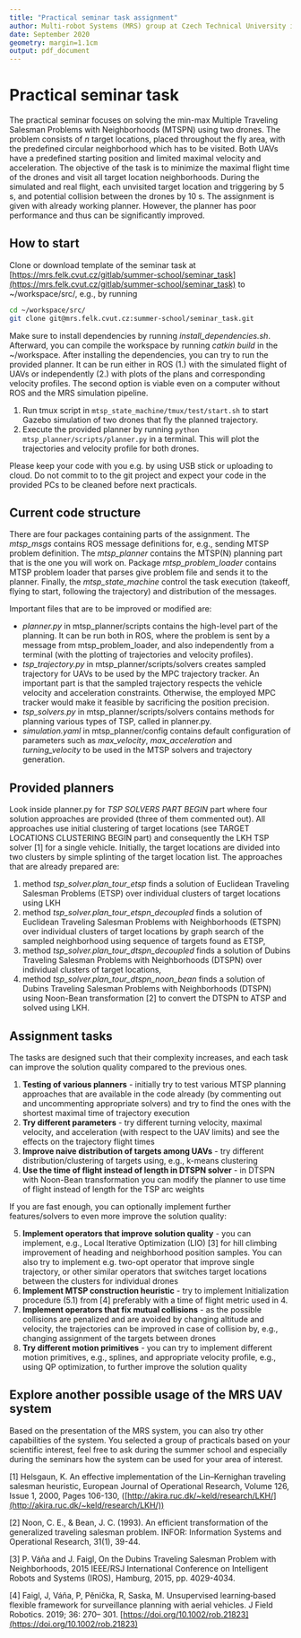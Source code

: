 ```yaml
---
title: "Practical seminar task assignment"
author: Multi-robot Systems (MRS) group at Czech Technical University in Prague
date: September 2020
geometry: margin=1.1cm
output: pdf_document
---
```


# Practical seminar task

The practical seminar focuses on solving the min-max Multiple Traveling Salesman Problems with Neighborhoods (MTSPN) using two drones.
The problem consists of *n* target locations, placed throughout the fly area, with the predefined circular neighborhood which has to be visited.
Both UAVs have a predefined starting position and limited maximal velocity and acceleration.
The objective of the task is to minimize the maximal flight time of the drones and visit all target location neighborhoods.
During the simulated and real flight, each unvisited target location and triggering by 5 s, and potential collision between the drones by 10 s.
The assignment is given with already working planner.
However, the planner has poor performance and thus can be significantly improved.

## How to start

Clone or download template of the seminar task at [https://mrs.felk.cvut.cz/gitlab/summer-school/seminar_task](https://mrs.felk.cvut.cz/gitlab/summer-school/seminar_task) to ~/workspace/src/, e.g., by running
```bash
cd ~/workspace/src/
git clone git@mrs.felk.cvut.cz:summer-school/seminar_task.git
```
Make sure to install dependencies by running *install_dependencies.sh*.
Afterward, you can compile the workspace by running *catkin build* in the ~/workspace.
After installing the dependencies, you can try to run the provided planner.
It can be run either in ROS (1.) with the simulated flight of UAVs or independently (2.) with plots of the plans and corresponding velocity profiles.
The second option is viable even on a computer without ROS and the MRS simulation pipeline.

1. Run tmux script in `mtsp_state_machine/tmux/test/start.sh` to start Gazebo simulation of two drones that fly the planned trajectory.
2. Execute the provided planner by running `python mtsp_planner/scripts/planner.py` in a terminal. This will plot the trajectories and velocity profile for both drones.

Please keep your code with you e.g. by using USB stick or uploading to cloud. Do not commit to to the git project and expect your code in the provided PCs to be cleaned before next practicals.

## Current code structure

There are four packages containing parts of the assignment.
The *mtsp_msgs* contains ROS message definitions for, e.g., sending MTSP problem definition.
The *mtsp_planner* contains the MTSP(N) planning part that is the one you will work on.
Package *mtsp_problem_loader* contains MTSP problem loader that parses give problem file and sends it to the planner.
Finally, the *mtsp_state_machine* control the task execution (takeoff, flying to start, following the trajectory) and distribution of the messages.

Important files that are to be improved or modified are:

* *planner.py* in mtsp_planner/scripts contains the high-level part of the planning. It can be run both in ROS, where the problem is sent by a message from mtsp_problem_loader, and also independently from a terminal (with the plotting of trajectories and velocity profiles).
* *tsp_trajectory.py* in mtsp_planner/scripts/solvers creates sampled trajectory for UAVs to be used by the MPC trajectory tracker. An important part is that the sampled trajectory respects the vehicle velocity and acceleration constraints. Otherwise, the employed MPC tracker would make it feasible by sacrificing the position precision.
* *tsp_solvers.py* in mtsp_planner/scripts/solvers contains methods for planning various types of TSP, called in planner.py.
* *simulation.yaml* in mtsp_planner/config contains default configuration of parameters such as _max_velocity_, _max_acceleration_ and _turning_velocity_ to be used in the MTSP solvers and trajectory generation.

## Provided planners

Look inside planner.py for *TSP SOLVERS PART BEGIN* part where four solution approaches are provided (three of them commented out).
All approaches use initial clustering of target locations (see TARGET LOCATIONS CLUSTERING BEGIN part) and consequently the LKH TSP solver [1] for a single vehicle.
Initially, the target locations are divided into two clusters by simple splinting of the target location list.
The approaches that are already prepared are:

1. method *tsp_solver.plan_tour_etsp* finds a solution of Euclidean Traveling Salesman Problems (ETSP) over individual clusters of target locations using LKH
2. method *tsp_solver.plan_tour_etspn_decoupled* finds a solution of Euclidean Traveling Salesman Problems with Neighborhoods (ETSPN) over individual clusters of target locations by graph search of the sampled neighborhood using sequence of targets found as ETSP,
2. method *tsp_solver.plan_tour_dtspn_decoupled* finds a solution of Dubins Traveling Salesman Problems with Neighborhoods (DTSPN) over individual clusters of target locations,
4. method *tsp_solver.plan_tour_dtspn_noon_bean* finds a solution of Dubins Traveling Salesman Problems with Neighborhoods (DTSPN) using Noon-Bean transformation [2] to convert the DTSPN to ATSP and solved using LKH.

## Assignment tasks

The tasks are designed such that their complexity increases, and each task can improve the solution quality compared to the previous ones.

1. **Testing of various planners** - initially try to test various MTSP planning approaches that are available in the code already (by commenting out and uncommenting appropriate solvers) and try to find the ones with the shortest maximal time of trajectory execution
2. **Try different parameters** - try different turning velocity, maximal velocity, and acceleration (with respect to the UAV limits) and see the effects on the trajectory flight times
3. **Improve naive distribution of targets among UAVs** - try different distribution/clustering of targets using, e.g., k-means clustering
4. **Use the time of flight instead of length in DTSPN solver** - in DTSPN with Noon-Bean transformation you can modify the planner to use time of flight instead of length for the TSP arc weights

If you are fast enough, you can optionally implement further features/solvers to even more improve the solution quality:

5. **Implement operators that improve solution quality** - you can implement, e.g., Local Iterative Optimization (LIO) [3] for hill climbing improvement of heading and neighborhood position samples. You can also try to implement e.g. two-opt operator that improve single trajectory, or other similar operators that switches target locations between the clusters for individual drones
6. **Implement MTSP construction heuristic** - try to implement Initialization procedure (5.1) from [4] preferably with a time of flight metric used in 4.
7. **Implement operators that fix mutual collisions** - as the possible collisions are penalized and are avoided by changing altitude and velocity, the trajectories can be improved in case of collision by, e.g., changing assignment of the targets between drones
8. **Try different motion primitives** - you can try to implement different motion primitives, e.g., splines, and appropriate velocity profile, e.g., using QP optimization, to further improve the solution quality

## Explore another possible usage of the MRS UAV system

Based on the presentation of the MRS system, you can also try other capabilities of the system.
You selected a group of practicals based on your scientific interest, feel free to ask during the summer school and especially during the seminars how the system can be used for your area of interest.

[1] Helsgaun, K. An effective implementation of the Lin–Kernighan traveling salesman heuristic, European Journal of Operational Research, Volume 126, Issue 1, 2000,
Pages 106-130, ([http://akira.ruc.dk/~keld/research/LKH/](http://akira.ruc.dk/~keld/research/LKH/))

[2] Noon, C. E., & Bean, J. C. (1993). An efficient transformation of the generalized traveling salesman problem. INFOR: Information Systems and Operational Research, 31(1), 39-44.  

[3] P. Váňa and J. Faigl, On the Dubins Traveling Salesman Problem with Neighborhoods, 2015 IEEE/RSJ International Conference on Intelligent Robots and Systems (IROS), Hamburg, 2015, pp. 4029-4034.

[4] Faigl, J, Váňa, P, Pěnička, R, Saska, M. Unsupervised learning‐based flexible framework for surveillance planning with aerial vehicles. J Field Robotics. 2019; 36: 270– 301. [https://doi.org/10.1002/rob.21823](https://doi.org/10.1002/rob.21823)
